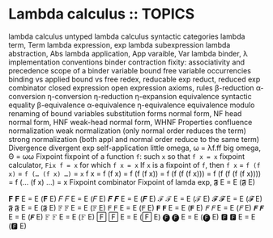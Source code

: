 # Lambda calculus :: TOPICS

lambda calculus
untyped lambda calculus
syntactic categories
  lambda term, Term
  lambda expression, exp
  lambda subexpression
  lambda abstraction, Abs
  lambda application, App
  varaible, Var
  lambda binder, λ
  implementation conventions
    binder contraction
    fixity: associativity and precedence
  scope of a binder
  variable
    bound
    free
  variable occurrencies
    binding vs applied
    bound vs free
  redex, reducable exp
  reduct, reduced exp
  combinator
  closed expression
  open expression
axioms, rules
  β-reduction
  α-conversion
  η-conversion
  η-reduction
  η-expansion
equivalence
  syntactic equality
  β-equivalence
  α-equivalence
  η-equivalence
  equivalence modulo renaming of bound variables
substitution
forms
  normal form, NF
  head normal form, HNF
  weak-head normal form, WHNF
Properties
  confluence
  normalization
    weak normalization (only normal order reduces the term)
    strong normalization (both appl and normal order reduce to the same term)
Divergence
  divergent exp
  self-application
  little omega, ω = λf.ff
  big omega, Θ = ωω
Fixpoint
  fixpoint of a function `f`: such `x` so that `f x = x`
  fixpoint calculator, `Fix f = x` for which `f x = x`
  If `x` is a fixpoint of `f`, then `f x` = `f (f x)` = `f (… (f x) …)` = `x`
    f x
    = f (f x)
    = f (f (f x))
    = f (f (f (f x)))
    = f (f (f (f (f x))))
    = f (… (f x) …)
    = x
  Fixpoint combinator
  Fixpoint of lamda exp, 𝕱 E = E (𝕱 E)




𝐅    𝐅 E = E (𝐅 E)
𝐹    𝐹 E = E (𝐹 E)
𝑭    𝑭 E = E (𝑭 E)
ℱ    ℱ E = E (ℱ E)
𝓕    𝓕 E = E (𝓕 E)
𝕱    𝕱 E = E (𝕱 E)
𝔽    𝔽 E = E (𝔽 E)
𝖥    𝖥 E = E (𝖥 E)
𝗙    𝗙 E = E (𝗙 E)
𝘍    𝘍 E = E (𝘍 E)
𝙁    𝙁 E = E (𝙁 E)
𝙵    𝙵 E = E (𝙵 E)
🄵    🄵 E = E (🄵 E)
🅕    🅕 E = E (🅕 E)
🅵    🅵 E = E (🅵 E)
